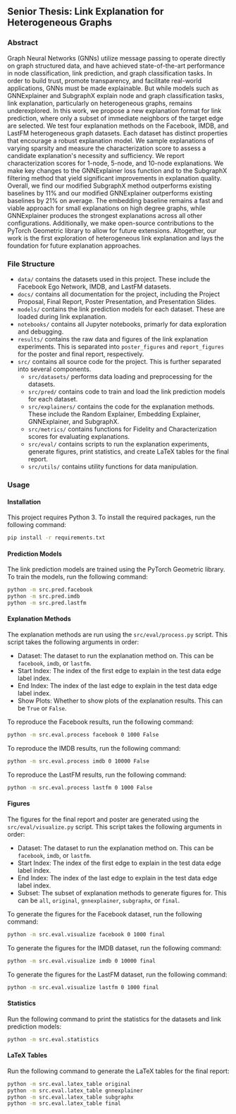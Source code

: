 ## Senior Thesis: Link Explanation for Heterogeneous Graphs

### Abstract

Graph Neural Networks (GNNs) utilize message passing to operate directly on graph structured data, and have achieved state-of-the-art performance in node classification, link prediction, and graph classification tasks. In order to build trust, promote transparency, and facilitate real-world applications, GNNs must be made explainable. But while models such as GNNExplainer and SubgraphX explain node and graph classification tasks, link explanation, particularly on heterogeneous graphs, remains underexplored. In this work, we propose a new explanation format for link prediction, where only a subset of immediate neighbors of the target edge are selected. We test four explanation methods on the Facebook, IMDB, and LastFM heterogeneous graph datasets. Each dataset has distinct properties that encourage a robust explanation model. We sample explanations of varying sparsity and measure the characterization score to assess a candidate explanation's necessity and sufficiency. We report characterization scores for 1-node, 5-node, and 10-node explanations. We make key changes to the GNNExplainer loss function and to the SubgraphX filtering method that yield significant improvements in explanation quality. Overall, we find our modified SubgraphX method outperforms existing baselines by $11\%$ and our modified GNNExplainer outperforms existing baselines by $21\%$ on average. The embedding baseline remains a fast and viable approach for small explanations on high degree graphs, while GNNExplainer produces the strongest explanations across all other configurations. Additionally, we make open-source contributions to the PyTorch Geometric library to allow for future extensions. Altogether, our work is the first exploration of heterogeneous link explanation and lays the foundation for future explanation approaches.

### File Structure

- `data/` contains the datasets used in this project. These include the Facebook Ego Network, IMDB, and LastFM datasets.
- `docs/` contains all documentation for the project, including the Project Proposal, Final Report, Poster Presentation, and Presentation Slides.
- `models/` contains the link prediction models for each dataset. These are loaded during link explanation.
- `notebooks/` contains all Jupyter notebooks, primarly for data exploration and debugging.
- `results/` contains the raw data and figures of the link explanation experiments. This is separated into `poster_figures` and `report_figures` for the poster and final report, respectively.
- `src/` contains all source code for the project. This is further separated into several components.
  - `src/datasets/` performs data loading and preprocessing for the datasets.
  - `src/pred/` contains code to train and load the link prediction models for each dataset.
  - `src/explainers/` contains the code for the explanation methods. These include the Random Explainer, Embedding Explainer, GNNExplainer, and SubgraphX.
  - `src/metrics/` contains functions for Fidelity and Characterization scores for evaluating explanations.
  - `src/eval/` contains scripts to run the explanation experiments, generate figures, print statistics, and create LaTeX tables for the final report.
  - `src/utils/` contains utility functions for data manipulation.

### Usage

#### Installation

This project requires Python 3. To install the required packages, run the following command:

```bash
pip install -r requirements.txt
```

#### Prediction Models

The link prediction models are trained using the PyTorch Geometric library. To train the models, run the following command:

```bash
python -m src.pred.facebook
python -m src.pred.imdb
python -m src.pred.lastfm
```

#### Explanation Methods

The explanation methods are run using the `src/eval/process.py` script. This script takes the following arguments in order:

- Dataset: The dataset to run the explanation method on. This can be `facebook`, `imdb`, or `lastfm`.
- Start Index: The index of the first edge to explain in the test data edge label index.
- End Index: The index of the last edge to explain in the test data edge label index.
- Show Plots: Whether to show plots of the explanation results. This can be `True` or `False`.

To reproduce the Facebook results, run the following command:

```bash
python -m src.eval.process facebook 0 1000 False
```

To reproduce the IMDB results, run the following command:

```bash
python -m src.eval.process imdb 0 10000 False
```

To reproduce the LastFM results, run the following command:

```bash
python -m src.eval.process lastfm 0 1000 False
```

#### Figures

The figures for the final report and poster are generated using the `src/eval/visualize.py` script. This script takes the following arguments in order:

- Dataset: The dataset to run the explanation method on. This can be `facebook`, `imdb`, or `lastfm`.
- Start Index: The index of the first edge to explain in the test data edge label index.
- End Index: The index of the last edge to explain in the test data edge label index.
- Subset: The subset of explanation methods to generate figures for. This can be `all`, `original`, `gnnexplainer`, `subgraphx`, or `final`.

To generate the figures for the Facebook dataset, run the following command:

```bash
python -m src.eval.visualize facebook 0 1000 final
```

To generate the figures for the IMDB dataset, run the following command:

```bash
python -m src.eval.visualize imdb 0 10000 final
```

To generate the figures for the LastFM dataset, run the following command:

```bash
python -m src.eval.visualize lastfm 0 1000 final
```

#### Statistics

Run the following command to print the statistics for the datasets and link prediction models:

```bash
python -m src.eval.statistics
```

#### LaTeX Tables

Run the following command to generate the LaTeX tables for the final report:

```bash
python -m src.eval.latex_table original
python -m src.eval.latex_table gnnexplainer
python -m src.eval.latex_table subgraphx
python -m src.eval.latex_table final
```

